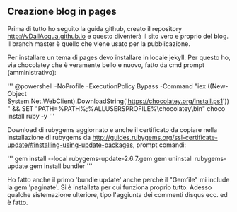 ## Creazione blog in pages

Prima di tutto ho seguito la guida github, creato il repository http://vDallAcqua.github.io e questo diventerà il sito vero e proprio del blog.
Il branch master è quello che viene usato per la pubblicazione.

Per installare un tema di pages devo installare in locale jekyll. Per questo ho, via chocolatey che è veramente bello e nuovo, fatto da cmd prompt (amministrativo):

'''
@powershell -NoProfile -ExecutionPolicy Bypass -Command "iex ((New-Object System.Net.WebClient).DownloadString('https://chocolatey.org/install.ps1'))" && SET "PATH=%PATH%;%ALLUSERSPROFILE%\chocolatey\bin"
choco install ruby -y
'''

Download di rubygems aggiornato e anche il certificato da copiare nella installazione di rubygems da http://guides.rubygems.org/ssl-certificate-update/#installing-using-update-packages, prompt comandi:

'''
gem install --local rubygems-update-2.6.7.gem
gem uninstall rubygems-update
gem install bundler
'''

Ho fatto anche il primo 'bundle update' anche perchè il "Gemfile" mi include la gem 'paginate'. Si è installata per cui funziona proprio tutto.
Adesso qualche sistemazione ulteriore, tipo l'aggiunta dei commenti disqus ecc. ed è fatto. 





